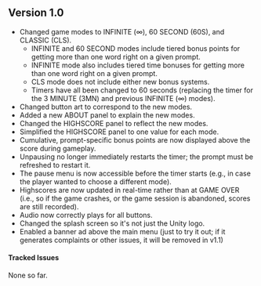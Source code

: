 ## Version 1.0 #
* Changed game modes to INFINITE (∞), 60 SECOND (60S), and CLASSIC (CLS).
  * INFINITE and 60 SECOND modes include tiered bonus points for getting more than one word right on a given prompt.
  * INFINITE mode also includes tiered time bonuses for getting more than one word right on a given prompt.
  * CLS mode does not include either new bonus systems.
  * Timers have all been changed to 60 seconds (replacing the timer for the 3 MINUTE (3MN) and previous INFINITE (∞) modes).
* Changed button art to correspond to the new modes.
* Added a new ABOUT panel to explain the new modes.
* Changed the HIGHSCORE panel to reflect the new modes.
* Simplified the HIGHSCORE panel to one value for each mode.
* Cumulative, prompt-specific bonus points are now displayed above the score during gameplay.
* Unpausing no longer immediately restarts the timer; the prompt must be refreshed to restart it.
* The pause menu is now accessible before the timer starts (e.g., in case the player wanted to choose a different mode).
* Highscores are now updated in real-time rather than at GAME OVER (i.e., so if the game crashes, or the game session is abandoned, scores are still recorded).
* Audio now correctly plays for all buttons.
* Changed the splash screen so it's not just the Unity logo.
* Enabled a banner ad above the main menu (just to try it out; if it generates complaints or other issues, it will be removed in v1.1)

#### Tracked Issues #

None so far.
